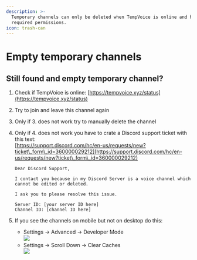 ```yaml
---
description: >-
  Temporary channels can only be deleted when TempVoice is online and has all
  required permissions.
icon: trash-can
---
```


# Empty temporary channels

## Still found and empty temporary channel? <a href="#still-found-and-empty-temporary-channel" id="still-found-and-empty-temporary-channel"></a>

1. Check if TempVoice is online: [https://tempvoice.xyz/status](https://tempvoice.xyz/status)
2. Try to join and leave this channel again
3. Only if 3. does not work try to manually delete the channel
4.  Only if 4. does not work you have to crate a Discord support ticket with this text:\
    [https://support.discord.com/hc/en-us/requests/new?ticket\_form\_id=360000029212](https://support.discord.com/hc/en-us/requests/new?ticket\_form\_id=360000029212)

    ```
    Dear Discord Support,

    I contact you because in my Discord Server is a voice channel which cannot be edited or deleted.

    I ask you to please resolve this issue.

    Server ID: [your server ID here]
    Channel ID: [channel ID here]
    ```
5. If you see the channels on mobile but not on desktop do this:
   * Settings -> Advanced -> Developer Mode\
     ![](<../.gitbook/assets/image (1).avif>)
   * Settings -> Scroll Down -> Clear Caches\
     ![](<../.gitbook/assets/image (2).avif>)

